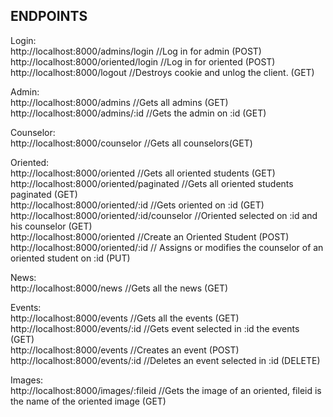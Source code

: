 ## ENDPOINTS

Login:<br>
http://localhost:8000/admins/login //Log in for admin (POST)<br>
http://localhost:8000/oriented/login //Log in for oriented (POST)<br>
http://localhost:8000/logout //Destroys cookie and unlog the client. (GET)<br>

Admin:<br>
http://localhost:8000/admins //Gets all admins (GET)<br>
http://localhost:8000/admins/:id //Gets the admin on :id (GET)<br>

Counselor:<br>
http://localhost:8000/counselor //Gets all counselors(GET)<br>

Oriented:<br>
http://localhost:8000/oriented //Gets all oriented students (GET)<br>
http://localhost:8000/oriented/paginated //Gets all oriented students paginated (GET)<br>
http://localhost:8000/oriented/:id //Gets oriented on :id (GET)<br>
http://localhost:8000/oriented/:id/counselor //Oriented selected on :id and his counselor (GET)<br>
http://localhost:8000/oriented //Create an Oriented Student (POST)<br>
http://localhost:8000/oriented/:id // Assigns or modifies the counselor of an oriented student on :id (PUT)<br>

News: <br>
http://localhost:8000/news //Gets all the news (GET)<br>

Events: <br>
http://localhost:8000/events //Gets all the events (GET)<br>
http://localhost:8000/events/:id //Gets event selected in :id the events (GET)<br>
http://localhost:8000/events //Creates an event (POST)<br>
http://localhost:8000/events/:id //Deletes an event selected in :id (DELETE)<br>

Images: <br>
http://localhost:8000/images/:fileid //Gets the image of an oriented, fileid is the name of the oriented image (GET) <br>